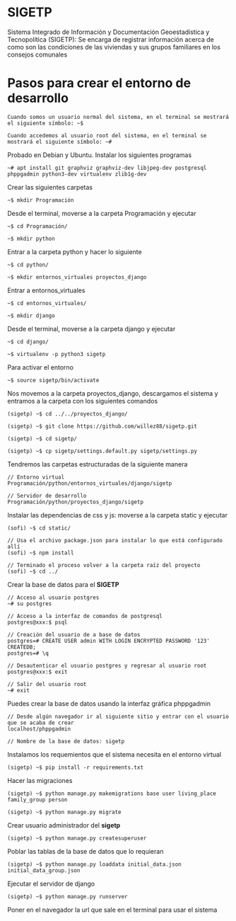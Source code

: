 # SIGETP

Sistema Integrado de Información y Documentación Geoestadística y Tecnopolítica (SIGETP): Se encarga de registrar información acerca de como son las condiciones de las viviendas y sus grupos familiares en los consejos comunales

# Pasos para crear el entorno de desarrollo

    Cuando somos un usuario normal del sistema, en el terminal se mostrará el siguiente símbolo: ~$

    Cuando accedemos al usuario root del sistema, en el terminal se mostrará el siguiente símbolo: ~#

Probado en Debian y Ubuntu. Instalar los siguientes programas

    ~# apt install git graphviz graphviz-dev libjpeg-dev postgresql phppgadmin python3-dev virtualenv zlib1g-dev

Crear las siguientes carpetas

    ~$ mkdir Programación

Desde el terminal, moverse a la carpeta Programación y ejecutar

    ~$ cd Programación/

    ~$ mkdir python

Entrar a la carpeta python y hacer lo siguiente

    ~$ cd python/

    ~$ mkdir entornos_virtuales proyectos_django

Entrar a entornos_virtuales

    ~$ cd entornos_virtuales/

    ~$ mkdir django

Desde el terminal, moverse a la carpeta django y ejecutar

    ~$ cd django/

    ~$ virtualenv -p python3 sigetp

Para activar el entorno

    ~$ source sigetp/bin/activate

Nos movemos a la carpeta proyectos_django, descargamos el sistema y entramos a la carpeta con los siguientes comandos

    (sigetp) ~$ cd ../../proyectos_django/

    (sigetp) ~$ git clone https://github.com/willez88/sigetp.git

    (sigetp) ~$ cd sigetp/

    (sigetp) ~$ cp sigetp/settings.default.py sigetp/settings.py

Tendremos las carpetas estructuradas de la siguiente manera

    // Entorno virtual
    Programación/python/entornos_virtuales/django/sigetp

    // Servidor de desarrollo
    Programación/python/proyectos_django/sigetp

Instalar las dependencias de css y js: moverse a la carpeta static y ejecutar

    (sofi) ~$ cd static/

    // Usa el archivo package.json para instalar lo que está configurado allí
    (sofi) ~$ npm install

    // Terminado el proceso volver a la carpeta raíz del proyecto
    (sofi) ~$ cd ../

Crear la base de datos para el __SIGETP__

    // Acceso al usuario postgres
    ~# su postgres

    // Acceso a la interfaz de comandos de postgresql
    postgres@xxx:$ psql

    // Creación del usuario de a base de datos
    postgres=# CREATE USER admin WITH LOGIN ENCRYPTED PASSWORD '123' CREATEDB;
    postgres=# \q

    // Desautenticar el usuario postgres y regresar al usuario root
    postgres@xxx:$ exit

    // Salir del usuario root
    ~# exit

Puedes crear la base de datos usando la interfaz gráfica phppgadmin

    // Desde algún navegador ir al siguiente sitio y entrar con el usuario que se acaba de crear
    localhost/phppgadmin

    // Nombre de la base de datos: sigetp

Instalamos los requemientos que el sistema necesita en el entorno virtual

    (sigetp) ~$ pip install -r requirements.txt

Hacer las migraciones

    (sigetp) ~$ python manage.py makemigrations base user living_place family_group person

    (sigetp) ~$ python manage.py migrate

Crear usuario administrador del __sigetp__

    (sigetp) ~$ python manage.py createsuperuser

Poblar las tablas de la base de datos que lo requieran

    (sigetp) ~$ python manage.py loaddata initial_data.json initial_data_group.json

Ejecutar el servidor de django

    (sigetp) ~$ python manage.py runserver

Poner en el navegador la url que sale en el terminal para usar el sistema
